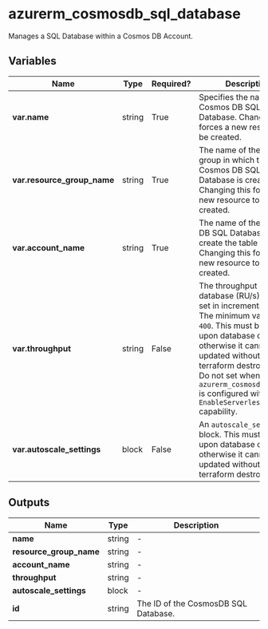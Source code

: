 # azurerm_cosmosdb_sql_database

Manages a SQL Database within a Cosmos DB Account.

## Variables

| Name | Type | Required? |  Description |
| ---- | ---- | --------- |  ----------- |
| **var.name** | string | True | Specifies the name of the Cosmos DB SQL Database. Changing this forces a new resource to be created. | 
| **var.resource_group_name** | string | True | The name of the resource group in which the Cosmos DB SQL Database is created. Changing this forces a new resource to be created. | 
| **var.account_name** | string | True | The name of the Cosmos DB SQL Database to create the table within. Changing this forces a new resource to be created. | 
| **var.throughput** | string | False | The throughput of SQL database (RU/s). Must be set in increments of `100`. The minimum value is `400`. This must be set upon database creation otherwise it cannot be updated without a manual terraform destroy-apply. Do not set when `azurerm_cosmosdb_account` is configured with `EnableServerless` capability. | 
| **var.autoscale_settings** | block | False | An `autoscale_settings` block. This must be set upon database creation otherwise it cannot be updated without a manual terraform destroy-apply. | 



## Outputs

| Name | Type | Description |
| ---- | ---- | --------- | 
| **name** | string  | - | 
| **resource_group_name** | string  | - | 
| **account_name** | string  | - | 
| **throughput** | string  | - | 
| **autoscale_settings** | block  | - | 
| **id** | string  | The ID of the CosmosDB SQL Database. | 
